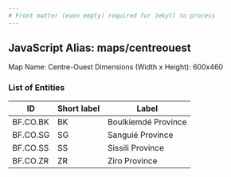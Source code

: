 ```yaml
---
# Front matter (even empty) required for Jekyll to process
---
```


## JavaScript Alias: maps/centreouest

Map Name: Centre-Ouest
Dimensions (Width x Height): 600x460

### List of Entities

ID | Short label | Label
---|---|---|
BF.CO.BK|BK|Boulkiemdé Province
BF.CO.SG|SG|Sanguié Province
BF.CO.SS|SS|Sissili Province
BF.CO.ZR|ZR|Ziro Province